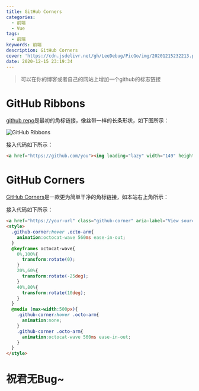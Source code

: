 ```yaml
---
title: GitHub Corners
categories:
  - 前端
  - Vue
tags:
  - 前端
keywords: 前端
description: GitHub Corners
cover: 'https://cdn.jsdelivr.net/gh/LeeDebug/PicGo/img/20201215232213.png'
date: 2020-12-15 23:19:34
---
```


> 可以在你的博客或者自己的网站上增加一个github的标志链接

# GitHub Ribbons

[github repo](https://github.blog/2008-12-19-github-ribbons/)是最初的角标链接，像丝带一样的长条形状，如下图所示：

![GitHub Ribbons](https://github.blog/wp-content/uploads/2008/12/forkme_right_darkblue_121621.png?resize=149%2C149)

接入代码如下所示：

```html
<a href="https://github.com/you"><img loading="lazy" width="149" height="149" src="https://github.blog/wp-content/uploads/2008/12/forkme_right_darkblue_121621.png?resize=149%2C149" class="attachment-full size-full" alt="Fork me on GitHub" data-recalc-dims="1"></a>
```

# GitHub Corners

[GitHub Corners](https://tholman.com/github-corners/)是一款更为简单干净的角标链接，如本站右上角所示：

接入代码如下所示：

```html
<a href="https://your-url" class="github-corner" aria-label="View source on GitHub"><svg width="80" height="80" viewBox="0 0 250 250" style="fill:#70B7FD; color:#fff; position: absolute; top: 0; border: 0; right: 0;" aria-hidden="true"><path d="M0,0 L115,115 L130,115 L142,142 L250,250 L250,0 Z"></path><path d="M128.3,109.0 C113.8,99.7 119.0,89.6 119.0,89.6 C122.0,82.7 120.5,78.6 120.5,78.6 C119.2,72.0 123.4,76.3 123.4,76.3 C127.3,80.9 125.5,87.3 125.5,87.3 C122.9,97.6 130.6,101.9 134.4,103.2" fill="currentColor" style="transform-origin: 130px 106px;" class="octo-arm"></path><path d="M115.0,115.0 C114.9,115.1 118.7,116.5 119.8,115.4 L133.7,101.6 C136.9,99.2 139.9,98.4 142.2,98.6 C133.8,88.0 127.5,74.4 143.8,58.0 C148.5,53.4 154.0,51.2 159.7,51.0 C160.3,49.4 163.2,43.6 171.4,40.1 C171.4,40.1 176.1,42.5 178.8,56.2 C183.1,58.6 187.2,61.8 190.9,65.4 C194.5,69.0 197.7,73.2 200.1,77.6 C213.8,80.2 216.3,84.9 216.3,84.9 C212.7,93.1 206.9,96.0 205.4,96.6 C205.1,102.4 203.0,107.8 198.3,112.5 C181.9,128.9 168.3,122.5 157.7,114.1 C157.9,116.9 156.7,120.9 152.7,124.9 L141.0,136.5 C139.8,137.7 141.6,141.9 141.8,141.8 Z" fill="currentColor" class="octo-body"></path></svg></a>
<style>
  .github-corner:hover .octo-arm{
    animation:octocat-wave 560ms ease-in-out;
  }
  @keyframes octocat-wave{
    0%,100%{
      transform:rotate(0);
    }
    20%,60%{
      transform:rotate(-25deg);
    }
    40%,80%{
      transform:rotate(10deg);
    }
  }
  @media (max-width:500px){
    .github-corner:hover .octo-arm{
      animation:none;
    }
    .github-corner .octo-arm{
      animation:octocat-wave 560ms ease-in-out;
    }
  }
</style>
```


# 祝君无Bug~